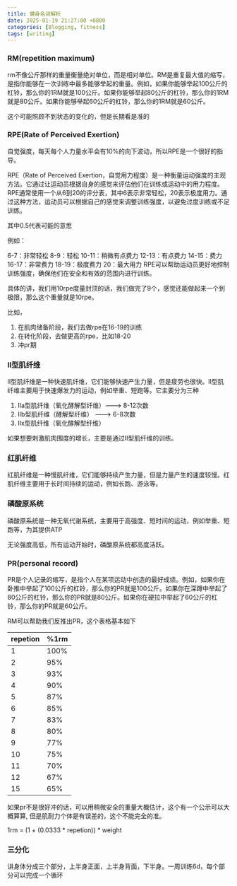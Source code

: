 ```yaml
---
title: 健身名词解析
date: 2025-01-19 21:27:00 +0800
categories: [Blogging, fitness]
tags: [writing]
---
```


### RM(repetition maximum)

rm不像公斤那样的重量衡量绝对单位，而是相对单位。RM是重复最大值的缩写，是指你能够在一次训练中最多能够举起的重量。例如，如果你能够举起100公斤的杠铃，那么你的1RM就是100公斤。如果你能够举起80公斤的杠铃，那么你的1RM就是80公斤。如果你能够举起60公斤的杠铃，那么你的1RM就是60公斤。

这个可能照顾不到状态的变化的，但是长期看是准的

### RPE(Rate of Perceived Exertion)

自觉强度，每天每个人力量水平会有10%的向下波动，所以RPE是一个很好的指导。

RPE（Rate of Perceived Exertion，自觉用力程度）是一种衡量运动强度的主观方法。它通过让运动员根据自身的感觉来评估他们在训练或运动中的用力程度。RPE通常使用一个从6到20的评分表，其中6表示非常轻松，20表示极度用力。通过这种方法，运动员可以根据自己的感觉来调整训练强度，以避免过度训练或不足训练。

其中0.5代表可能的意思

例如：

6-7：非常轻松
8-9：轻松
10-11：稍微有点费力
12-13：有点费力
14-15：费力
16-17：非常费力
18-19：极度费力
20：最大用力
RPE可以帮助运动员更好地控制训练强度，确保他们在安全和有效的范围内进行训练。

具体的讲，我们用10rpe度量封顶的话，我们做完了9个，感觉还能做起来一个到极限，那么这个重量就是10rpe。

比如，

1. 在肌肉储备阶段，我们去做rpe在16-19的训练
2. 在转化阶段，去做更高的rpe，比如18-20
3. 冲pr期

### II型肌纤维

II型肌纤维是一种快速肌纤维，它们能够快速产生力量，但是疲劳也很快。II型肌纤维主要用于快速爆发力的运动，例如举重、短跑等。它主要分为三种

1. IIa型肌纤维（氧化酵解型纤维）---> 8-12次数
2. IIb型肌纤维（酵解型纤维） ---> 6-8次数
3. IIx型肌纤维（氧化酵解型纤维）

如果想要刺激肌肉围度的增长，主要是通过II型肌纤维的训练。

### 红肌纤维
 
红肌纤维是一种慢肌纤维，它们能够持续产生力量，但是力量产生的速度较慢。红肌纤维主要用于长时间持续的运动，例如长跑、游泳等。

### 磷酸原系统

磷酸原系统是一种无氧代谢系统，主要用于高强度、短时间的运动，例如举重、短跑等，为其提供ATP

无论强度高低，所有运动开始时，磷酸原系统都高度活跃。

### PR(personal record)

PR是个人记录的缩写，是指个人在某项运动中创造的最好成绩。例如，如果你在卧推中举起了100公斤的杠铃，那么你的PR就是100公斤。如果你在深蹲中举起了80公斤的杠铃，那么你的PR就是80公斤。如果你在硬拉中举起了60公斤的杠铃，那么你的PR就是60公斤。

RM可以帮助我们反推出PR，这个表格基本如下

| repetion | %1rm |
| -------- | ---- |
| 1        | 100% |
| 2        | 95%  |
| 3        | 93%  |
| 4        | 90%  |
| 5        | 87%  |
| 6        | 85%  |
| 7        | 83%  |
| 8        | 80%  |
| 9        | 77%  |
| 10       | 75%  |
| 11       | 70%  |
| 12       | 67%  |
| 15       | 65%  |

如果pr不是很好冲的话，可以用稍微安全的重量大概估计，这个有一个公示可以大概算算, 但是肌耐力个体是有误差的，这个不能完全的准。

1rm = (1 + (0.0333 * repetion)) * weight

### 三分化

讲身体分成三个部分，上半身正面，上半身背面，下半身。一周训练6d，每个部分可以完成一个循环
